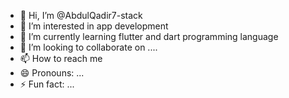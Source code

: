 - 👋 Hi, I’m @AbdulQadir7-stack
- 👀 I’m interested in app development 
- 🌱 I’m currently learning flutter and dart programming language
- 💞️ I’m looking to collaborate on ....
- 📫 How to reach me 
- 😄 Pronouns: ...
- ⚡ Fun fact: ...

<!---
AbdulQadir7-stack/AbdulQadir7-stack is a ✨ special ✨ repository because its `README.md` (this file) appears on your GitHub profile.
You can click the Preview link to take a look at your changes.
--->

